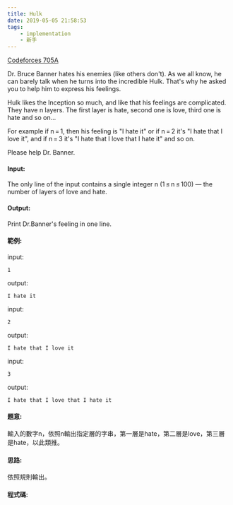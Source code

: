 ```yaml
---
title: Hulk
date: 2019-05-05 21:58:53
tags:
    - implementation
    - 新手
---
```

[Codeforces 705A](https://codeforces.com/problemset/problem/705/A)
<!-- more -->
Dr. Bruce Banner hates his enemies (like others don't). As we all know, he can barely talk when he turns into the incredible Hulk. That's why he asked you to help him to express his feelings.

Hulk likes the Inception so much, and like that his feelings are complicated. They have n layers. The first layer is hate, second one is love, third one is hate and so on...

For example if n = 1, then his feeling is "I hate it" or if n = 2 it's "I hate that I love it", and if n = 3 it's "I hate that I love that I hate it" and so on.

Please help Dr. Banner.

#### Input:
The only line of the input contains a single integer n (1 ≤ n ≤ 100) — the number of layers of love and hate.

#### Output:
Print Dr.Banner's feeling in one line.

#### 範例:
input:
```
1
```
output:
```
I hate it
```
input:
```
2
```
output:
```
I hate that I love it
```
input:
```
3
```
output:
```
I hate that I love that I hate it
```

#### 題意:
輸入的數字n，依照n輸出指定層的字串，第一層是hate，第二層是love，第三層是hate，以此類推。

#### 思路:
依照規則輸出。

#### 程式碼:
<script src="https://gist.github.com/Daviswww/0ae912ae1970a1db2ecb903b3427de1c.js"></script>
